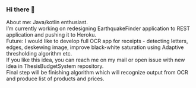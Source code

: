 ### Hi there 👋
About me: Java/kotlin enthusiast.<br>
I’m currently working on redesigning EarthquakeFinder application to REST application and pushing it to Heroku. <br>
Future: I would like to develop full OCR app for receipts - detecting letters, edges, deskewing image, improve black-white saturation using Adaptive thresholding algorithm etc.<br> If you like this idea, you can reach me on my mail or open issue with new idea in ThesisBudgetSystem repository. <br>
Final step will be finishing algorithm which will recognize output from OCR and produce list of products and prices.

<!--
**piotrpiedel/piotrpiedel** is a ✨ _special_ ✨ repository because its `README.md` (this file) appears on your GitHub profile.

Here are some ideas to get you started:

- 🔭 I’m currently working on ...
- 🌱 I’m currently learning ...
- 👯 I’m looking to collaborate on ...
- 🤔 I’m looking for help with ...
- 💬 Ask me about ...
- 📫 How to reach me: ...
- 😄 Pronouns: ...
- ⚡ Fun fact: ...
-->

